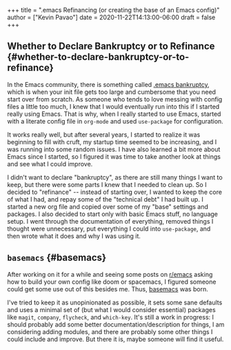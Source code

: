 +++
title = ".emacs Refinancing (or creating the base of an Emacs config)"
author = ["Kevin Pavao"]
date = 2020-11-22T14:13:00-06:00
draft = false
+++

## Whether to Declare Bankruptcy or to Refinance {#whether-to-declare-bankruptcy-or-to-refinance}

In the Emacs community, there is something called [.emacs bankruptcy](https://www.emacswiki.org/emacs/DotEmacsBankruptcy), which is when your init file gets too large and cumbersome that you need start over from scratch. As someone who tends to love messing with config files a little too much, I knew that I would eventually run into this if I started really using Emacs. That is why, when I really started to use Emacs, started with a literate config file in `org-mode` and used `use-package` for configuration.

It works really well, but after several years, I started to realize it was beginning to fill with cruft, my startup time seemed to be increasing, and I was running into some random issues. I have also learned a bit more about Emacs since I started, so I figured it was time to take another look at things and see what I could improve.

I didn't want to declare "bankruptcy", as there are still many things I want to keep, but there were some parts I knew that I needed  to clean up. So I decided to "refinance" -- instead of starting over, I wanted to keep the core of what I had, and repay some of the "technical debt" I had built up. I started a new org file and copied over some of my "base" settings and packages.  I also decided to start only with basic Emacs stuff, no language setup. I went through the documentation of everything, removed things I thought were unnecessary, put everything I could into `use-package`, and then wrote what it does and why I was using it.


## `basemacs` {#basemacs}

After working on it for a while and seeing some posts on [r/emacs](https://www.reddit.com/r/emacs/) asking how to build your own config like doom or spacemacs, I figured someone could get some use out of this besides me. Thus, [basemacs](https://github.com/kwpav/basemacs) was born.

I've tried to keep it as unopinionated as possible, it sets some sane defaults and uses a minimal set of (but what I would consider essential) packages like `magit`, `company`, `flycheck`, and `which-key`. It's still a work in progress: I should probably add some better documentation/description for things, I am considering adding modules, and there are probably some other things I could include and improve. But there it is, maybe someone will find it useful.
